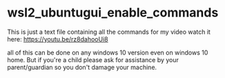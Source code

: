 # wsl2_ubuntugui_enable_commands
This is just a text file containing all the commands for my video watch it here: https://youtu.be/rz8dahooUi8

all of this can be done on any windows 10 version even on windows 10 home. But if you're a child please ask for assistance by your parent/guardian so you don't damage your machine.
